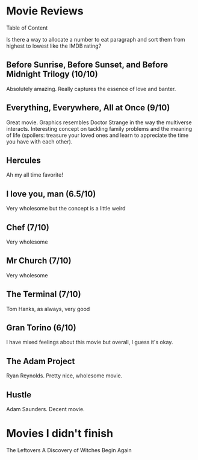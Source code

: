 # Movie Reviews

Table of Content

Is there a way to allocate a number to eat paragraph and sort them from highest to lowest like the IMDB rating?

## Before Sunrise, Before Sunset, and Before Midnight Trilogy (10/10)

Absolutely amazing. Really captures the essence of love and banter.

## Everything, Everywhere, All at Once (9/10)

Great movie. Graphics resembles Doctor Strange in the way the multiverse interacts. Interesting concept on tackling family problems and the meaning of life (spoilers: treasure your loved ones and learn to appreciate the time you have with each other).

## Hercules

Ah my all time favorite!

## I love you, man (6.5/10)
Very wholesome but the concept is a little weird 

## Chef (7/10)
Very wholesome

## Mr Church (7/10)
Very wholesome

## The Terminal (7/10)
Tom Hanks, as always, very good

## Gran Torino (6/10)
I have mixed feelings about this movie but overall, I guess it's okay.

## The Adam Project
Ryan Reynolds. Pretty nice, wholesome movie.

## Hustle
Adam Saunders. Decent movie.

# Movies I didn't finish
The Leftovers
A Discovery of Witches
Begin Again
